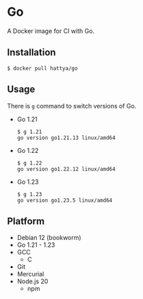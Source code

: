 # Go

A Docker image for CI with Go.


## Installation

```console
$ docker pull hattya/go
```


## Usage

There is `g` command to switch versions of Go.

- Go 1.21
  ```console
  $ g 1.21
  go version go1.21.13 linux/amd64
  ```

- Go 1.22
  ```console
  $ g 1.22
  go version go1.22.12 linux/amd64
  ```

- Go 1.23
  ```console
  $ g 1.23
  go version go1.23.5 linux/amd64
  ```


## Platform

- Debian 12 (bookworm)
- Go 1.21 - 1.23
- GCC
  - C
- Git
- Mercurial
- Node.js 20
  - npm
